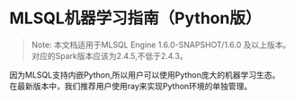 # MLSQL机器学习指南（Python版）

> Note: 本文档适用于MLSQL Engine 1.6.0-SNAPSHOT/1.6.0 及以上版本。  
> 对应的Spark版本应该为2.4.5,不低于2.4.3。

因为MLSQL支持内嵌Python,所以用户可以使用Python庞大的机器学习生态。  
在最新版本中，我们推荐用户使用ray来实现Python环境的单独管理。



